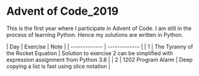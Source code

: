 # Advent of Code_2019

This is the first year where I participate in Advent of Code. I am still in the process of learning Python. Hence my solutions are written in Python.

| Day  | Exercise | Note | 
| ------------- | ------------- |
| 1  | The Tyranny of the Rocket Equation  | Solution to exercise 2 can be simplified with expression assignment from Python 3.8 | 
| 2  | 1202 Program Alarm  | Deep copying a list is fast using slice notation |
